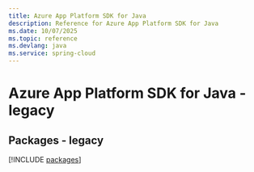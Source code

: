 ```yaml
---
title: Azure App Platform SDK for Java
description: Reference for Azure App Platform SDK for Java
ms.date: 10/07/2025
ms.topic: reference
ms.devlang: java
ms.service: spring-cloud
---
```

# Azure App Platform SDK for Java - legacy
## Packages - legacy
[!INCLUDE [packages](app-platform-index.md)]
